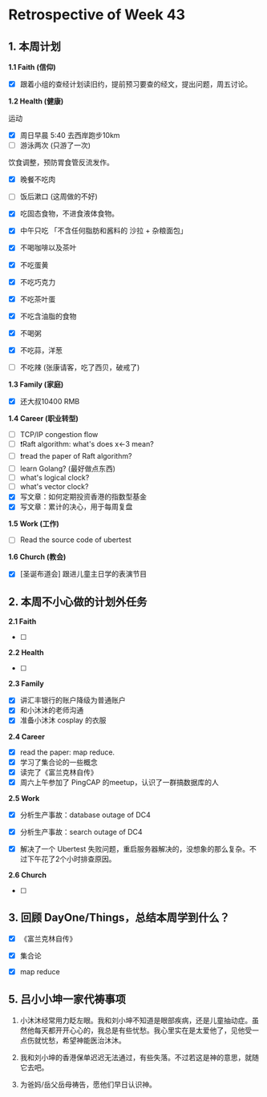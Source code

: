 # Retrospective of Week 43

## 1. 本周计划

**1.1 Faith (信仰)**

- [x] 跟着小组的查经计划读旧约，提前预习要查的经文，提出问题，周五讨论。

**1.2 Health (健康)**

运动

- [x] 周日早晨 5:40 去西岸跑步10km
- [ ] 游泳两次 (只游了一次)

饮食调整，预防胃食管反流发作。

- [x] 晚餐不吃肉
- [ ] 饭后漱口 (这周做的不好)
- [x] 吃固态食物，不进食液体食物。
- [x] 中午只吃  「不含任何脂肪和酱料的 沙拉 + 杂粮面包」
- [x] 不喝咖啡以及茶叶
- [x] 不吃蛋黄
- [x] 不吃巧克力
- [x] 不吃茶叶蛋
- [x] 不吃含油脂的食物
- [x] 不喝粥
- [x] 不吃蒜，洋葱
- [ ] 不吃辣 (张康请客，吃了西贝，破戒了)


**1.3 Family (家庭)**

- [x] 还大叔10400 RMB

**1.4 Career (职业转型)**

- [ ] TCP/IP congestion flow
- [ ] ❗Raft algorithm: what's does x←3 mean?
- [ ] ❗read the paper of Raft algorithm?
- [ ] learn Golang? (最好做点东西)
- [ ] what's logical clock?
- [ ] what's vector clock?
- [x] 写文章：如何定期投资香港的指数型基金
- [x] 写文章：累计的决心，用于每周复盘

**1.5 Work (工作)**

- [ ]  Read the source code of ubertest



**1.6 Church (教会)**

- [x]  [圣诞布道会] 跟进儿童主日学的表演节目

## 2. 本周不小心做的计划外任务

**2.1 Faith**

- [ ]  

**2.2 Health**

- [ ]  

**2.3 Family**

- [x] 讲汇丰银行的账户降级为普通账户
- [x] 和小沐沐的老师沟通
- [x] 准备小沐沐 cosplay 的衣服

**2.4 Career**

- [x]  read the paper: map reduce.
- [x]  学习了集合论的一些概念
- [x]  读完了《富兰克林自传》
- [x]  周六上午参加了 PingCAP 的meetup，认识了一群搞数据库的人

**2.5 Work**

- [x] 分析生产事故：database outage of DC4
- [x] 分析生产事故：search outage of DC4
- [x] 解决了一个 Ubertest 失败问题，重启服务器解决的，没想象的那么复杂。不过下午花了2个小时排查原因。


**2.6 Church**

- [ ] 

## 3. 回顾 DayOne/Things，总结本周学到什么？ 

- [x] 《富兰克林自传》
- [x] 集合论
- [x] map reduce


## 5. 吕小小坤一家代祷事项

1. 小沐沐经常用力眨左眼。我和刘小坤不知道是眼部疾病，还是儿童抽动症。虽然他每天都开开心心的，我总是有些忧愁。我心里实在是太爱他了，见他受一点伤就忧愁，希望神能医治沐沐。

2. 我和刘小坤的香港保单迟迟无法通过，有些失落。不过若这是神的意思，就随它去吧。

3. 为爸妈/岳父岳母祷告，愿他们早日认识神。





